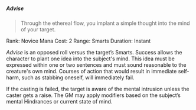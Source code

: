 ##### *Advise*
> Through the ethereal flow, you implant a simple thought into the mind of your target.

Rank: Novice
Mana Cost: 2
Range: Smarts
Duration: Instant

*Advise* is an opposed roll versus the target’s Smarts. Success allows the character to plant one idea into the subject's mind. This idea must be expressed within one or two sentences and must sound reasonable to the creature's own mind. Courses of action that would result in immediate self-harm, such as stabbing oneself, will immediately fail.

If the casting is failed, the target is aware of the mental intrusion unless the caster gets a raise. The GM may apply modifiers based on the subject’s mental Hindrances or current state of mind.